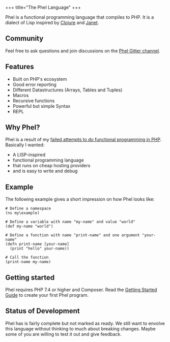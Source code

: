 +++
title="The Phel Language"
+++

Phel is a functional programming language that compiles to PHP. It is a dialect of Lisp inspired by [Clojure](https://clojure.org/) and [Janet](https://janet-lang.org/).

## Community

Feel free to ask questions and join discussions on the [Phel Gitter channel](https://gitter.im/phel-lang/community).

## Features

* Built on PHP's ecosystem
* Good error reporting
* Different Datastructures (Arrays, Tables and Tuples)
* Macros
* Recursive functions
* Powerful but simple Syntax
* REPL

## Why Phel?

Phel is a result of my [failed attempts to do functional programming in PHP](/blog/functional-programming-in-php). Basically I wanted:

* A LISP-inspired
* functional programming language
* that runs on cheap hosting providers
* and is easy to write and debug


## Example

The following example gives a short impression on how Phel looks like:

```phel
# Define a namespace
(ns my\example)

# Define a variable with name "my-name" and value "world"
(def my-name "world")

# Define a function with name "print-name" and one argument "your-name"
(defn print-name [your-name]
  (print "hello" your-name))

# Call the function
(print-name my-name)
```

## Getting started

Phel requires PHP 7.4 or higher and Composer. Read the [Getting Started Guide](/documentation/getting-started) to create your first Phel program.


## Status of Development

Phel has is fairly complete but not marked as ready. We still want to envolve this language without thinking to much about breaking changes. Maybe some of you are willing to test it out and give feedback.
